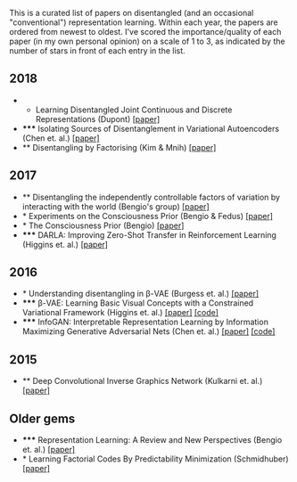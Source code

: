 This is a curated list of papers on disentangled (and an occasional "conventional") representation learning. Within each year, the papers are ordered from newest to oldest. I've scored the importance/quality of each paper (in my own personal opinion) on a scale of 1 to 3, as indicated by the number of stars in front of each entry in the list.

## 2018 

* * Learning Disentangled Joint Continuous and Discrete Representations (Dupont) [[paper]](https://arxiv.org/abs/1804.00104)
* __***__ Isolating Sources of Disentanglement in Variational Autoencoders (Chen et. al.) [[paper]](https://arxiv.org/abs/1802.04942v2)
* ** Disentangling by Factorising (Kim & Mnih) [[paper]](https://arxiv.org/abs/1802.05983)
 
## 2017

* ** Disentangling the independently controllable factors of variation by interacting with the world (Bengio's group) [[paper]](https://arxiv.org/abs/1802.09484) 
* \* Experiments on the Consciousness Prior (Bengio & Fedus) [[paper]](https://ai-on.org/pdf/bengio-consciousness-prior.pdf)
* \* The Consciousness Prior (Bengio) [[paper]](https://arxiv.org/abs/1709.08568)
* __***__ DARLA: Improving Zero-Shot Transfer in Reinforcement Learning (Higgins et. al.) [[paper]](https://arxiv.org/abs/1707.08475)

## 2016

* \* Understanding disentangling in β-VAE (Burgess et. al.) [[paper]](https://arxiv.org/abs/1804.03599)
* __***__ β-VAE: Learning Basic Visual Concepts with a Constrained Variational Framework (Higgins et. al.) [[paper]](https://openreview.net/forum?id=Sy2fzU9gl) [[code]](https://github.com/sootlasten/beta-vae)
* __***__ InfoGAN: Interpretable Representation Learning by Information Maximizing Generative Adversarial Nets (Chen et. al.) [[paper]](https://arxiv.org/abs/1606.03657) [[code]](https://github.com/openai/InfoGAN) 

## 2015

* ** Deep Convolutional Inverse Graphics Network (Kulkarni et. al.) [[paper]](https://arxiv.org/abs/1503.03167)

## Older gems

* __***__ Representation Learning: A Review and New Perspectives (Bengio et. al.) [[paper]](https://arxiv.org/abs/1206.5538?context=cs)
* \* Learning Factorial Codes By Predictability Minimization (Schmidhuber) [[paper]](https://www.mitpressjournals.org/doi/pdf/10.1162/neco.1992.4.6.863)
